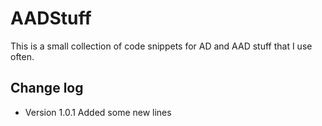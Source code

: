 # AADStuff
This is a small collection of code snippets for AD and AAD stuff that I use often.

## Change log
* Version 1.0.1
Added some new lines
